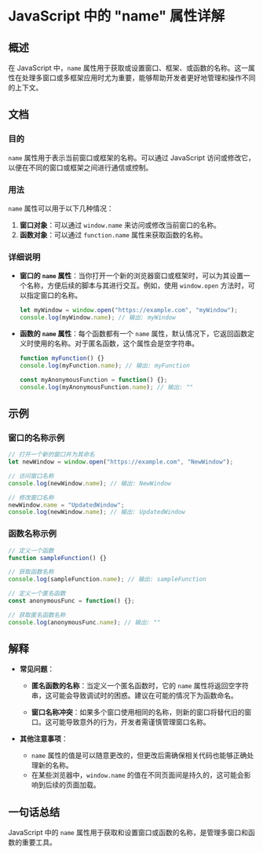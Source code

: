 <!--
Meta Description: # JavaScript 中的 "name" 属性详解 ## 概述 在 JavaScript 中，`name` 属性用于获取或设置窗口、框架、或函数的名称。这一属性在处理多窗口或多框架应用时尤为重要，能够帮助开发者更好地管理和操作不同的上下文。 ## 文档 ### 目的 `name` 属性用于表示当...
Meta Keywords: name, javascript, console, log, newwindow
-->

# JavaScript 中的 "name" 属性详解

## 概述
在 JavaScript 中，`name` 属性用于获取或设置窗口、框架、或函数的名称。这一属性在处理多窗口或多框架应用时尤为重要，能够帮助开发者更好地管理和操作不同的上下文。

## 文档
### 目的
`name` 属性用于表示当前窗口或框架的名称。可以通过 JavaScript 访问或修改它，以便在不同的窗口或框架之间进行通信或控制。

### 用法
`name` 属性可以用于以下几种情况：

1. **窗口对象**：可以通过 `window.name` 来访问或修改当前窗口的名称。
2. **函数对象**：可以通过 `function.name` 属性来获取函数的名称。

### 详细说明
- **窗口的 `name` 属性**：当你打开一个新的浏览器窗口或框架时，可以为其设置一个名称，方便后续的脚本与其进行交互。例如，使用 `window.open` 方法时，可以指定窗口的名称。
  
  ```javascript
  let myWindow = window.open("https://example.com", "myWindow");
  console.log(myWindow.name); // 输出: myWindow
  ```

- **函数的 `name` 属性**：每个函数都有一个 `name` 属性，默认情况下，它返回函数定义时使用的名称。对于匿名函数，这个属性会是空字符串。

  ```javascript
  function myFunction() {}
  console.log(myFunction.name); // 输出: myFunction

  const myAnonymousFunction = function() {};
  console.log(myAnonymousFunction.name); // 输出: ""
  ```

## 示例
### 窗口的名称示例
```javascript
// 打开一个新的窗口并为其命名
let newWindow = window.open("https://example.com", "NewWindow");

// 访问窗口名称
console.log(newWindow.name); // 输出: NewWindow

// 修改窗口名称
newWindow.name = "UpdatedWindow";
console.log(newWindow.name); // 输出: UpdatedWindow
```

### 函数名称示例
```javascript
// 定义一个函数
function sampleFunction() {}

// 获取函数名称
console.log(sampleFunction.name); // 输出: sampleFunction

// 定义一个匿名函数
const anonymousFunc = function() {};

// 获取匿名函数名称
console.log(anonymousFunc.name); // 输出: ""
```

## 解释
- **常见问题**：
  - **匿名函数的名称**：当定义一个匿名函数时，它的 `name` 属性将返回空字符串，这可能会导致调试时的困惑。建议在可能的情况下为函数命名。
  
  - **窗口名称冲突**：如果多个窗口使用相同的名称，则新的窗口将替代旧的窗口。这可能导致意外的行为，开发者需谨慎管理窗口名称。

- **其他注意事项**：
  - `name` 属性的值是可以随意更改的，但更改后需确保相关代码也能够正确处理新的名称。
  - 在某些浏览器中，`window.name` 的值在不同页面间是持久的，这可能会影响到后续的页面加载。

## 一句话总结
JavaScript 中的 `name` 属性用于获取和设置窗口或函数的名称，是管理多窗口和函数的重要工具。